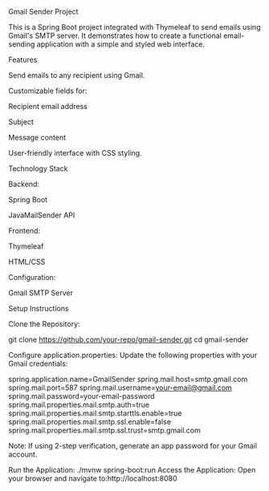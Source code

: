 Gmail Sender Project

This is a Spring Boot project integrated with Thymeleaf to send emails using Gmail's SMTP server. 
It demonstrates how to create a functional email-sending application with a simple and styled web interface.

Features

Send emails to any recipient using Gmail.

Customizable fields for:

Recipient email address

Subject

Message content

User-friendly interface with CSS styling.

Technology Stack

Backend:

Spring Boot

JavaMailSender API

Frontend:

Thymeleaf

HTML/CSS

Configuration:

Gmail SMTP Server

Setup Instructions

Clone the Repository:

git clone https://github.com/your-repo/gmail-sender.git
cd gmail-sender

Configure application.properties:
Update the following properties with your Gmail credentials:

spring.application.name=GmailSender
spring.mail.host=smtp.gmail.com
spring.mail.port=587
spring.mail.username=your-email@gmail.com
spring.mail.password=your-email-password
spring.mail.properties.mail.smtp.auth=true
spring.mail.properties.mail.smtp.starttls.enable=true
spring.mail.properties.mail.smtp.ssl.enable=false
spring.mail.properties.mail.smtp.ssl.trust=smtp.gmail.com

Note: If using 2-step verification, generate an app password for your Gmail account.


Run the Application: ./mvnw spring-boot:run
Access the Application:
Open your browser and navigate to:http://localhost:8080
